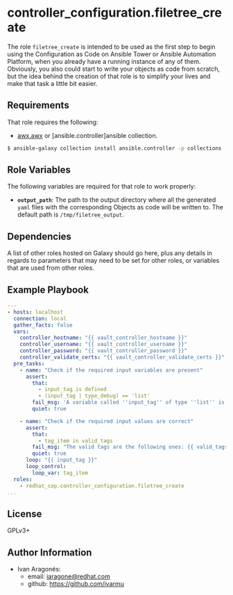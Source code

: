 controller_configuration.filetree_create
=========

The role `filetree_create` is intended to be used as the first step to begin using the Configuration as Code on Ansible Tower or Ansible Automation Platform, when you already have a running instance of any of them. Obviously, you also could start to write your objects as code from scratch, but the idea behind the creation of that role is to simplify your lives and make that task a little bit easier.

Requirements
------------

That role requires the following:

- [awx.awx](https://docs.ansible.com/ansible/latest/collections/awx/awx/index.html) or [ansible.controller]ansible collection.

```bash
$ ansible-galaxy collection install ansible.controller -p collections
```

Role Variables
--------------

The following variables are required for that role to work properly:

- **`output_path`**: The path to the output directory where all the generated `yaml` files with the corresponding Objects as code will be written to. The default path is `/tmp/filetree_output`.

Dependencies
------------

A list of other roles hosted on Galaxy should go here, plus any details in regards to parameters that may need to be set for other roles, or variables that are used from other roles.

Example Playbook
----------------

```yaml
---
- hosts: localhost
  connection: local
  gather_facts: false
  vars:
    controller_hostname: "{{ vault_controller_hostname }}"
    controller_username: "{{ vault_controller_username }}"
    controller_password: "{{ vault_controller_password }}"
    controller_validate_certs: "{{ vault_controller_validate_certs }}"
  pre_tasks:
    - name: "Check if the required input variables are present"
      assert:
        that:
          - input_tag is defined
          - (input_tag | type_debug) == 'list'
        fail_msg: 'A variable called ''input_tag'' of type ''list'' is needed: -e ''{input_tag: [organizations, projects]}'''
        quiet: true

    - name: "Check if the required input values are correct"
      assert:
        that:
          - tag_item in valid_tags
        fail_msg: "The valid tags are the following ones: {{ valid_tags | join(', ') }}"
        quiet: true
      loop: "{{ input_tag }}"
      loop_control:
        loop_var: tag_item
  roles:
    - redhat_cop.controller_configuration.filetree_create
...
```

License
-------

GPLv3+

Author Information
------------------

- Ivan Aragonés:
  - email: <iaragone@redhat.com>
  - github: https://github.com/ivarmu
